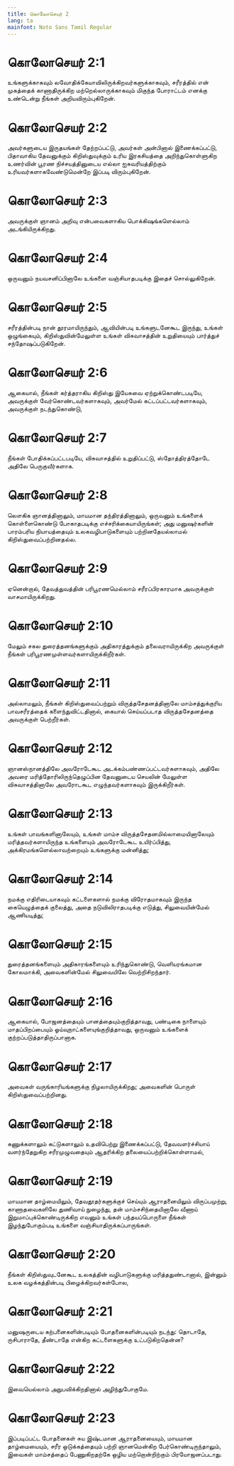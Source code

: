 ```yaml
---
title: கொலோசெயர் 2
lang: ta
mainfont: Noto Sans Tamil Regular
---
```


# கொலோசெயர் 2:1

உங்களுக்காகவும் லவோதிக்கேயாவிலிருக்கிறவர்களுக்காகவும், சரீரத்தில் என் முகத்தைக் காணாதிருக்கிற மற்றெல்லாருக்காகவும் மிகுந்த போராட்டம் எனக்கு உண்டென்று நீங்கள் அறியவிரும்புகிறேன்.

# கொலோசெயர் 2:2

அவர்களுடைய இருதயங்கள் தேற்றப்பட்டு, அவர்கள் அன்பினால் இணைக்கப்பட்டு, பிதாவாகிய தேவனுக்கும் கிறிஸ்துவுக்கும் உரிய இரகசியத்தை அறிந்துகொள்ளுகிற உணர்வின் பூரண நிச்சயத்தினுடைய எல்லா ஐசுவரியத்திற்கும் உரியவர்களாகவேண்டுமென்றே இப்படி விரும்புகிறேன்.

# கொலோசெயர் 2:3

அவருக்குள் ஞானம் அறிவு என்பவைகளாகிய பொக்கிஷங்களெல்லாம் அடங்கியிருக்கிறது.

# கொலோசெயர் 2:4

ஒருவனும் நயவசனிப்பினாலே உங்களை வஞ்சியாதபடிக்கு இதைச் சொல்லுகிறேன்.

# கொலோசெயர் 2:5

சரீரத்தின்படி நான் தூரமாயிருந்தும், ஆவியின்படி உங்களுடனேகூட இருந்து, உங்கள் ஒழுங்கையும், கிறிஸ்துவின்மேலுள்ள உங்கள் விசுவாசத்தின் உறுதியையும் பார்த்துச் சந்தோஷப்படுகிறேன்.

# கொலோசெயர் 2:6

ஆகையால், நீங்கள் கர்த்தராகிய கிறிஸ்து இயேசுவை ஏற்றுக்கொண்டபடியே, அவருக்குள் வேர்கொண்டவர்களாகவும், அவர்மேல் கட்டப்பட்டவர்களாகவும், அவருக்குள் நடந்துகொண்டு,

# கொலோசெயர் 2:7

நீங்கள் போதிக்கப்பட்டபடியே, விசுவாசத்தில் உறுதிப்பட்டு, ஸ்தோத்திரத்தோடே அதிலே பெருகுவீர்களாக.

# கொலோசெயர் 2:8

லௌகிக ஞானத்தினாலும், மாயமான தந்திரத்தினாலும், ஒருவனும் உங்களைக் கொள்ளைகொண்டு போகாதபடிக்கு எச்சரிக்கையாயிருங்கள்; அது மனுஷர்களின் பாரம்பரிய நியாயத்தையும் உலகவழிபாடுகளையும் பற்றினதேயல்லாமல் கிறிஸ்துவைப்பற்றினதல்ல.

# கொலோசெயர் 2:9

ஏனென்றால், தேவத்துவத்தின் பரிபூரணமெல்லாம் சரீரப்பிரகாரமாக அவருக்குள் வாசமாயிருக்கிறது.

# கொலோசெயர் 2:10

மேலும் சகல துரைத்தனங்களுக்கும் அதிகாரத்துக்கும் தலைவராயிருக்கிற அவருக்குள் நீங்கள் பரிபூரணமுள்ளவர்களாயிருக்கிறீர்கள்.

# கொலோசெயர் 2:11

அல்லாமலும், நீங்கள் கிறிஸ்துவைப்பற்றும் விருத்தசேதனத்தினாலே மாம்சத்துக்குரிய பாவசரீரத்தைக் களைந்துவிட்டதினால், கையால் செய்யப்படாத விருத்தசேதனத்தை அவருக்குள் பெற்றீர்கள்.

# கொலோசெயர் 2:12

ஞானஸ்நானத்திலே அவரோடேகூட அடக்கம்பண்ணப்பட்டவர்களாகவும், அதிலே அவரை மரித்தோரிலிருந்தெழுப்பின தேவனுடைய செயலின் மேலுள்ள விசுவாசத்தினாலே அவரோடகூட எழுந்தவர்களாகவும் இருக்கிறீர்கள்.

# கொலோசெயர் 2:13

உங்கள் பாவங்களினாலேயும், உங்கள் மாம்ச விருத்தசேதனமில்லாமையினாலேயும் மரித்தவர்களாயிருந்த உங்களையும் அவரோடேகூட உயிர்ப்பித்து, அக்கிரமங்களெல்லாவற்றையும் உங்களுக்கு மன்னித்து;

# கொலோசெயர் 2:14

நமக்கு எதிரிடையாகவும் கட்டளைகளால் நமக்கு விரோதமாகவும் இருந்த கையெழுத்தைக் குலைத்து, அதை நடுவிலிராதபடிக்கு எடுத்து, சிலுவையின்மேல் ஆணியடித்து;

# கொலோசெயர் 2:15

துரைத்தனங்களையும் அதிகாரங்களையும் உரிந்துகொண்டு, வெளியரங்கமான கோலமாக்கி, அவைகளின்மேல் சிலுவையிலே வெற்றிசிறந்தார்.

# கொலோசெயர் 2:16

ஆகையால், போஜனத்தையும் பானத்தையும்குறித்தாவது, பண்டிகை நாளையும் மாதப்பிறப்பையும் ஓய்வுநாட்களையுங்குறித்தாவது, ஒருவனும் உங்களைக் குற்றப்படுத்தாதிருப்பானாக.

# கொலோசெயர் 2:17

அவைகள் வருங்காரியங்களுக்கு நிழலாயிருக்கிறது; அவைகளின் பொருள் கிறிஸ்துவைப்பற்றினது.

# கொலோசெயர் 2:18

கணுக்களாலும் கட்டுகளாலும் உதவிபெற்று இணைக்கப்பட்டு, தேவவளர்ச்சியாய் வளர்ந்தேறுகிற சரீரமுழுவதையும் ஆதரிக்கிற தலையைப்பற்றிக்கொள்ளாமல்,

# கொலோசெயர் 2:19

மாயமான தாழ்மையிலும், தேவதூதர்களுக்குச் செய்யும் ஆராதனையிலும் விருப்பமுற்று, காணாதவைகளிலே துணிவாய் நுழைந்து, தன் மாம்சசிந்தையினாலே வீணாய் இறுமாப்புக்கொண்டிருக்கிற எவனும் உங்கள் பந்தயப்பொருளை நீங்கள் இழந்துபோகும்படி உங்களை வஞ்சியாதிருக்கப்பாருங்கள்.

# கொலோசெயர் 2:20

நீங்கள் கிறிஸ்துவுடனேகூட உலகத்தின் வழிபாடுகளுக்கு மரித்ததுண்டானால், இன்னும் உலக வழக்கத்தின்படி பிழைக்கிறவர்கள்போல,

# கொலோசெயர் 2:21

மனுஷருடைய கற்பனைகளின்படியும் போதனைகளின்படியும் நடந்து: தொடாதே, ருசிபாராதே, தீண்டாதே என்கிற கட்டளைகளுக்கு உட்படுகிறதென்ன?

# கொலோசெயர் 2:22

இவையெல்லாம் அநுபவிக்கிறதினால் அழிந்துபோகுமே.

# கொலோசெயர் 2:23

இப்படிப்பட்ட போதனைகள் சுய இஷ்டமான ஆராதனையையும், மாயமான தாழ்மையையும், சரீர ஒடுக்கத்தையும் பற்றி ஞானமென்கிற பேர்கொண்டிருந்தாலும், இவைகள் மாம்சத்தைப் பேணுகிறதற்கே ஒழிய மற்றொன்றிற்கும் பிரயோஜனப்படாது.

